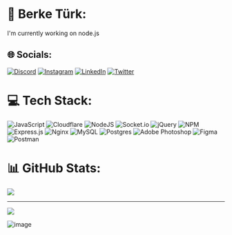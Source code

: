 # 💫 Berke Türk:
I'm currently working on node.js


## 🌐 Socials:
[![Discord](https://img.shields.io/badge/Discord-%237289DA.svg?logo=discord&logoColor=white)](https://discord.gg/https://discord.gg/FnnG7cdE) [![Instagram](https://img.shields.io/badge/Instagram-%23E4405F.svg?logo=Instagram&logoColor=white)](https://instagram.com/berketurktr) [![LinkedIn](https://img.shields.io/badge/LinkedIn-%230077B5.svg?logo=linkedin&logoColor=white)](https://linkedin.com/in/berke-türk-189079193) [![Twitter](https://img.shields.io/badge/Twitter-%231DA1F2.svg?logo=Twitter&logoColor=white)](https://twitter.com/berketurktr) 

# 💻 Tech Stack:
![JavaScript](https://img.shields.io/badge/javascript-%23323330.svg?style=for-the-badge&logo=javascript&logoColor=%23F7DF1E) ![Cloudflare](https://img.shields.io/badge/Cloudflare-F38020?style=for-the-badge&logo=Cloudflare&logoColor=white) ![NodeJS](https://img.shields.io/badge/node.js-6DA55F?style=for-the-badge&logo=node.js&logoColor=white) ![Socket.io](https://img.shields.io/badge/Socket.io-black?style=for-the-badge&logo=socket.io&badgeColor=010101) ![jQuery](https://img.shields.io/badge/jquery-%230769AD.svg?style=for-the-badge&logo=jquery&logoColor=white) ![NPM](https://img.shields.io/badge/NPM-%23000000.svg?style=for-the-badge&logo=npm&logoColor=white) ![Express.js](https://img.shields.io/badge/express.js-%23404d59.svg?style=for-the-badge&logo=express&logoColor=%2361DAFB) ![Nginx](https://img.shields.io/badge/nginx-%23009639.svg?style=for-the-badge&logo=nginx&logoColor=white) ![MySQL](https://img.shields.io/badge/mysql-%2300f.svg?style=for-the-badge&logo=mysql&logoColor=white) ![Postgres](https://img.shields.io/badge/postgres-%23316192.svg?style=for-the-badge&logo=postgresql&logoColor=white) ![Adobe Photoshop](https://img.shields.io/badge/adobephotoshop-%2331A8FF.svg?style=for-the-badge&logo=adobephotoshop&logoColor=white) 	![Figma](https://img.shields.io/badge/figma-%23F24E1E.svg?style=for-the-badge&logo=figma&logoColor=white) ![Postman](https://img.shields.io/badge/Postman-FF6C37?style=for-the-badge&logo=postman&logoColor=white)
# 📊 GitHub Stats:
![](https://github-readme-stats.vercel.app/api/top-langs/?username=berke-turk&theme=dark&hide_border=true&include_all_commits=true&count_private=true&layout=compact)

---
[![](https://visitcount.itsvg.in/api?id=berke-turk&icon=6&color=6)](https://visitcount.itsvg.in)

![image](https://github.com/berke-turk/berke-turk/assets/52781956/2b801fa5-1dcb-46e8-95e8-1b4701620fbc)
<!-- Proudly created with GPRM ( https://gprm.itsvg.in ) -->
